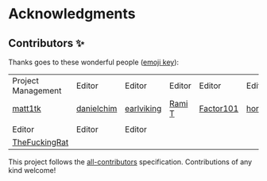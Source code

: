 # Acknowledgments

## Contributors ✨

Thanks goes to these wonderful people \([emoji key](https://allcontributors.org/docs/en/emoji-key)\):

|  |  |  |  |  |  |
| :--- | :--- | :--- | :--- | :--- | :--- |
| Project Management | Editor | Editor | Editor | Editor | Editor |
| [matt1tk](acknowledgments.md) | [danielchim](acknowledgments.md) | [earlviking](acknowledgments.md) | [Rami T](acknowledgments.md) | [Factor101](acknowledgments.md) | [horsefucker88](acknowledgments.md) |
|  |  |  |  |  |  |
| Editor | Editor | Editor |  |  |  |
| [TheFuckingRat](acknowledgments.md) |  |  |  |  |  |

This project follows the [all-contributors](https://github.com/all-contributors/all-contributors) specification. Contributions of any kind welcome!


